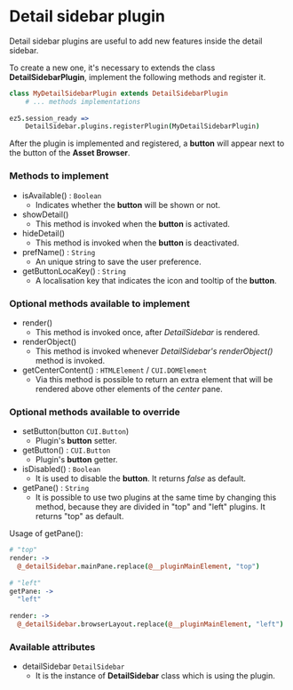 # Detail sidebar plugin

Detail sidebar plugins are useful to add new features inside the detail sidebar.

To create a new one, it's necessary to extends the class **DetailSidebarPlugin**, implement the following methods and register it.

```coffeescript
class MyDetailSidebarPlugin extends DetailSidebarPlugin
    # ... methods implementations
 
ez5.session_ready =>
    DetailSidebar.plugins.registerPlugin(MyDetailSidebarPlugin)
```

After the plugin is implemented and registered, a **button** will appear next to the button of the **Asset Browser**. 

### Methods to implement

- isAvailable() : `Boolean`
    - Indicates whether the **button** will be shown or not.
- showDetail()
    - This method is invoked when the **button** is activated.
- hideDetail()
    - This method is invoked when the **button** is deactivated.
- prefName() : `String`
    - An unique string to save the user preference.
- getButtonLocaKey() : `String`
    - A localisation key that indicates the icon and tooltip of the **button**.

### Optional methods available to implement

- render()
    - This method is invoked once, after *DetailSidebar* is rendered.
- renderObject()
    - This method is invoked whenever *DetailSidebar's renderObject()* method is invoked.  
- getCenterContent() : `HTMLElement` / `CUI.DOMElement`
    - Via this method is possible to return an extra element that will be rendered above other elements of the *center* pane. 

### Optional methods available to override

- setButton(button `CUI.Button`)
    - Plugin's **button** setter.
- getButton() : `CUI.Button`
    - Plugin's **button** getter. 
- isDisabled() : `Boolean`
    - It is used to disable the **button**. It returns *false* as default.
- getPane() : `String`
    - It is possible to use two plugins at the same time by changing this method, because they are divided in "top" and "left" plugins. It returns "top" as default.

Usage of getPane():
```coffeescript
# "top"
render: ->
  @_detailSidebar.mainPane.replace(@__pluginMainElement, "top")
 
# "left"
getPane: ->
  "left"
 
render: ->
  @_detailSidebar.browserLayout.replace(@__pluginMainElement, "left")

```        

### Available attributes

- detailSidebar `DetailSidebar`
    - It is the instance of **DetailSidebar** class which is using the plugin.